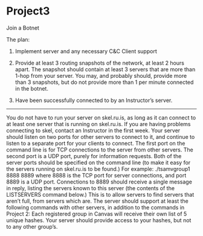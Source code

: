 # Project3
Join a Botnet

The plan:
1. Implement server and any necessary C&C Client support

2. Provide at least 3 routing snapshots of the network, at least 2 hours apart. The snapshot should contain at least 3 servers that are more than 1-hop from your server. You may, and probably should, provide more than 3 snapshots, but do not provide more than 1 per minute connected in the botnet.

3. Have been successfully connected to by an Instructor’s server.

--------

You do not have to run your server on skel.ru.is, as long as it can connect to at least one server that is running on skel.ru.is. If you are having problems connecting to skel, contact an Instructor in the first week.
Your server should listen on two ports for other servers to connect to it, and continue to listen to a separate port for your clients to connect.
The first port on the command line is for TCP connections to the server from other servers. The second port is a UDP port, purely for information requests. Both of the server ports should be specified on the command line (to make it easy for the servers running on skel.ru.is to be found.) For example:
./tsamvgroup1 8888 8889
where 8888 is the TCP port for server connections, and port 8889 is a UDP port. Connections to 8889 should receive a single message in reply, listing the servers known to this server (the contents of the LISTSERVERS command below.) This is to allow servers to find servers that aren’t full, from servers which are.
The server should support at least the following commands with other servers, in addition to the commands in Project 2:
Each registered group in Canvas will receive their own list of 5 unique hashes. Your server should provide access to your hashes, but not to any other group’s.
